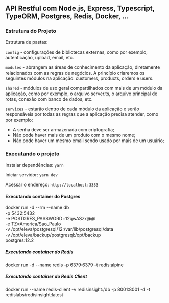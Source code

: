 ## API Restful com Node.js, Express, Typescript, TypeORM, Postgres, Redis, Docker, ...

### Estrutura do Projeto

Estrutura de pastas:

`config` - configurações de bibliotecas externas, como por exemplo, autenticação, upload, email, etc.

`modules` - abrangem as áreas de conhecimento da aplicação, diretamente relacionados com as regras de negócios. A princípio criaremos os seguintes módulos na aplicação: customers, products, orders e users.

`shared` - módulos de uso geral compartilhados com mais de um módulo da aplicação, como por exemplo, o arquivo server.ts, o arquivo principal de rotas, conexão com banco de dados, etc.

`services` - estarão dentro de cada módulo da aplicação e serão responsáveis por todas as regras que a aplicação precisa atender, como por exemplo:

- A senha deve ser armazenada com criptografia;
- Não pode haver mais de um produto com o mesmo nome;
- Não pode haver um mesmo email sendo usado por mais de um usuário;

### Executando o projeto

Instalar dependências: `yarn`

Iniciar servidor: `yarn dev`

Acessar o endereço: `http://localhost:3333`

#### Executando container do Postgres

docker run -d --rm --name db \
-p 5432:5432 \
-e POSTGRES_PASSWORD=12qwASzx@@ \
-e TZ=America/Sao_Paulo \
-v /opt/eleva/postgresql/12:/var/lib/postgresql/data \
-v /opt/eleva/backup/postgresql:/opt/backup \
postgres:12.2

##### Executando container do Redis

docker run -d --name redis -p 6379:6379 -t redis:alpine

##### Executando container do Redis Client

docker run --name redis-client -v redisinsight:/db -p 8001:8001 -d -t redislabs/redisinsight:latest
